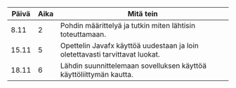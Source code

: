 Päivä | Aika | Mitä tein
----- | ---- | ---------
8.11  | 2 | Pohdin määrittelyä ja tutkin miten lähtisin toteuttamaan.
15.11 | 5 | Opettelin Javafx käyttöä uudestaan ja loin oletettavasti tarvittavat luokat.
18.11 | 6 | Lähdin suunnittelemaan sovelluksen käyttöä käyttöliittymän kautta.
